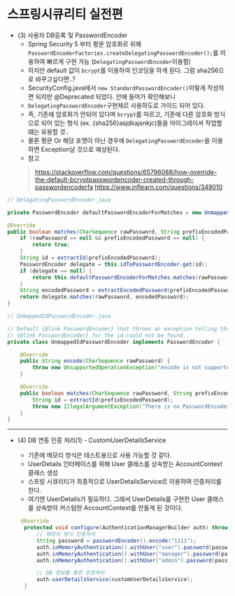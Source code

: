 # 스프링시큐리티 실전편
- (3) 사용자 DB등록 및 PasswordEncoder
  - Spring Security 5 부터 평문 암호화르 위해 `PasswordEncoderFactories.createDelegatingPasswordEncoder();`를 이용하여 빠르게 구현 가능 (`DelegatingPasswordEncoder`이용함)
  - 하지만 default 값이 `bcrypt`를 이용하여 인코딩을 하게 된다. 그럼 sha256으로 바꾸고싶다면..?
  - SecurityConfig.java에서 `new StandardPasswordEncoder()`이렇게 작성하면 되지만 @Deprecated 되었다. 안에 들어가 확인해보니
  - `DelegatingPasswordEncoder`구현체르 사용하도로 가이드 되어 있다.
  - 즉, 기존에 암호화가 안되어 있다며 `bcrypt`를 따르고, 기존에 다른 암호화 방식으로 되어 있는 형식 (ex. {sha256}asjdkajsnkjc)들을 마이그레이셔 작업할떄는 유용할 것.. 
  - 물론 평문 Or 해당 포맷이 아닌 경우에 `DelegatingPasswordEncoder`을 이용하면 Exception날 것으로 예상된다.
  - 참고
   > https://stackoverflow.com/questions/65796088/how-override-the-default-bcryptpasswordencoder-created-through-passwordencoderfa
   > https://www.inflearn.com/questions/349010
 
```java
// DelegatingPasswordEncoder.java

private PasswordEncoder defaultPasswordEncoderForMatches = new UnmappedIdPasswordEncoder();

@Override
public boolean matches(CharSequence rawPassword, String prefixEncodedPassword) {
	if (rawPassword == null && prefixEncodedPassword == null) {
		return true;
	}
	String id = extractId(prefixEncodedPassword);
	PasswordEncoder delegate = this.idToPasswordEncoder.get(id);
	if (delegate == null) {
		return this.defaultPasswordEncoderForMatches.matches(rawPassword, prefixEncodedPassword);
	}
	String encodedPassword = extractEncodedPassword(prefixEncodedPassword);
	return delegate.matches(rawPassword, encodedPassword);
}
```
 
```java
// UnmappedIdPasswordEncoder.java

// Default {@link PasswordEncoder} that throws an exception telling that a suitable
// {@link PasswordEncoder} for the id could not be found.
private class UnmappedIdPasswordEncoder implements PasswordEncoder {

	@Override
	public String encode(CharSequence rawPassword) {
		throw new UnsupportedOperationException("encode is not supported");
	}

	@Override
	public boolean matches(CharSequence rawPassword, String prefixEncodedPassword) {
		String id = extractId(prefixEncodedPassword);
		throw new IllegalArgumentException("There is no PasswordEncoder mapped for the id \"" + id + "\"");
	}
}
```


---


- (4) DB 연동 인증 처리(1) - CustomUserDetailsService
  - 기존에 메모리 방식은 테스트용으로 사용 가능할 것 같다.
  - UserDetails 인터페이스를 위해 User 클래스를 상속받는 AccountContext 클래스 생성
  - 스프링 시큐리티가 최종적으로 UserDetailsService르 이용하여 인증처리를 한다.
  - 여기엔 UserDetails가 필요하다. 그래서 UserDetails를 구현한 User 클래스를 상속받아 커스텀한 AccountContext를 만들게 된 것이다.

  ```java
   @Override
    protected void configure(AuthenticationManagerBuilder auth) throws Exception {
        // 메모리 방식 인증처리
        String password = passwordEncoder().encode("1111");
        auth.inMemoryAuthentication().withUser("user").password(password).roles("USER","MANAGER","ADMIN");
        auth.inMemoryAuthentication().withUser("manager").password(password).roles("MANAGER","ADMIN");
        auth.inMemoryAuthentication().withUser("admin").password(password).roles("ADMIN");

        // DB 정보를 통한 인증처리
        auth.userDetailsService(customUserDetailsService);
    }
  ```















